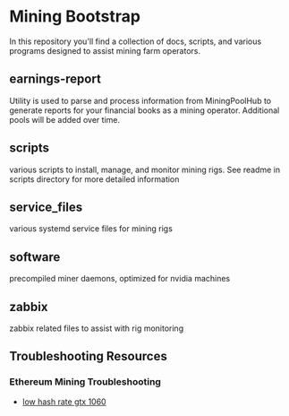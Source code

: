 # Mining Bootstrap

In this repository you'll find a collection of docs, scripts, and various programs designed to assist mining farm operators.

## earnings-report

Utility is used to parse and process information from MiningPoolHub to generate reports for your financial books as a mining operator.
Additional pools will be added over time.

## scripts

various scripts to install, manage, and monitor mining rigs. See readme in scripts directory for more detailed information

## service_files

various systemd service files for mining rigs

## software

precompiled miner daemons, optimized for nvidia machines

## zabbix

zabbix related files to assist with rig monitoring

## Troubleshooting Resources

### Ethereum Mining Troubleshooting

* [low hash rate gtx 1060](https://github.com/ethereum-mining/ethminer/issues/314)

